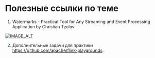 # Полезные ссылки по теме

1. Watermarks - Practical Tool for Any Streaming and Event Processing Application by Christian Tzolov

[![IMAGE_ALT](https://img.youtube.com/vi/zMgK_u_ELk8/0.jpg)](https://youtu.be/zMgK_u_ELk8)

2. Дополнительные задачи для практики https://github.com/apache/flink-playgrounds.